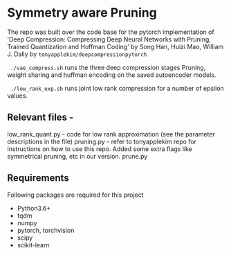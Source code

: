 # Symmetry aware Pruning 
The repo was built over the code base for the pytorch implementation of 'Deep Compression: Compressing Deep Neural Networks with Pruning, Trained Quantization and Huffman Coding'  by Song Han, Huizi Mao, William J. Dally by ```tonyapplekim/deepcompressionpytorch```

``` ./vae_compress.sh``` runs the three deep compression stages Pruning, weight sharing and huffman encoding on the saved autoencoder models.

``` ./low_rank_exp.sh``` runs joint low rank compression for a number of epsilon values. 


## Relevant files - 
low_rank_quant.py - code for low rank approximation (see the parameter descriptions in the file)
pruning.py - refer to tonyapplekim repo for instructions on how to use this repo. Added some extra flags like symmetrical pruning, etc in our version. 
prune.py

## Requirements
Following packages are required for this project
- Python3.6+
- tqdm
- numpy
- pytorch, torchvision
- scipy
- scikit-learn



